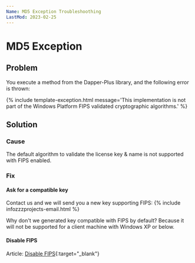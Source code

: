 ```yaml
---
Name: MD5 Exception Troubleshoothing
LastMod: 2023-02-25
---
```


# MD5 Exception

## Problem

You execute a method from the Dapper-Plus library, and the following error is thrown:

{% include template-exception.html message='This implementation is not part of the Windows Platform FIPS validated cryptographic algorithms.' %}

## Solution

### Cause

The default algorithm to validate the license key & name is not supported with FIPS enabled.

### Fix

#### Ask for a compatible key

Contact us and we will send you a new key supporting FIPS: {% include infozzzprojects-email.html %}

Why don't we generated key compatible with FIPS by default? Because it will not be supported for a client machine with Windows XP or below.

#### Disable FIPS

Article: [Disable FIPS](https://docs.trendmicro.com/all/ent/sc/v3.0/en-US/cmcolh/t_fips.html){:target="_blank"}
